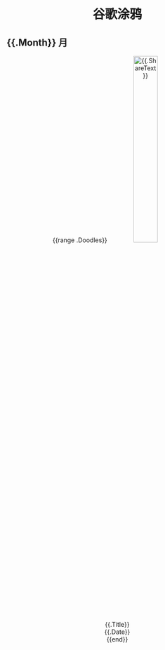 <h1 align="center"> 谷歌涂鸦 </h1>




## {{.Month}} 月

<div class="image" align="center">
{{range .Doodles}}
<img src="{{.AlternateUrl}}" width="33%" height="33%" alt="{{.ShareText}}"/>
<div class="info"><div class="title">{{.Title}}</div><div class="date">{{.Date}}</div></div>
{{end}}
</div>








